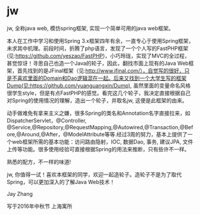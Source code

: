 # jw
jw, 全称java web, 模仿spring框架, 实现一个简单可用的java web框架。

本人在工作中学习和使用Spring 3.x框架四年有余，一直专心于使用Spring框架，未求其中机理。前段时间，折腾了php语言，发现了一个个人写的FastPHP框架(见:https://github.com/yeszao/FastPHP)，小巧玲珑，实现了MVC的全过程，甚觉惊讶！寻思自己也造一个Java的轮子，因此，翻找市面上现有的Java Web框架，首先找到的是JFinal框架（见:http://www.jfinal.com/），自觉写的很好，只是不喜欢里面的Domain和Dao逻辑混在一起。后来又找到一个大学生写的框架Dump(见:https://github.com/yuanguangxin/Dump), 虽然里面的变量命名风格很学生style，但是有点FastPHP的感觉。看完这几个轮子，我决定直接根据自己对Spring的使用情况的理解，造出一个轮子，并取名jw, 这便是此框架的由来。

动手做难免有拿来主义之嫌，很多Spring的类名和Annotation名字直接拉来，如DispatcherServlet，@Controller, @Service,@Repository,@RequestMapping,@Autowired,@Transaction,@Before,@Around,@After，@ModelAttribute等等.经过3周的努力，基本上提供了一个web框架所需的基本功能：访问路由隐射，IOC, 数据Dao, 事务, 建议JPA, 文件上传等功能。很多使用经验可直接根据Spring的用法来推断，只有些许不一样。

熟悉的配方，不一样的味道!

jw, 你值得一试！喜欢本框架的同学，欢迎一起造轮子。造轮子不是为了取代Spring，可以更加深入的了解Java Web技术！

Jay Zhang

写于2016年中秋节 上海寓所
